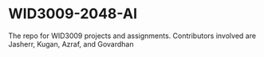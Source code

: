 # WID3009-2048-AI
The repo for WID3009 projects and assignments. Contributors involved are Jasherr, Kugan, Azraf, and Govardhan
